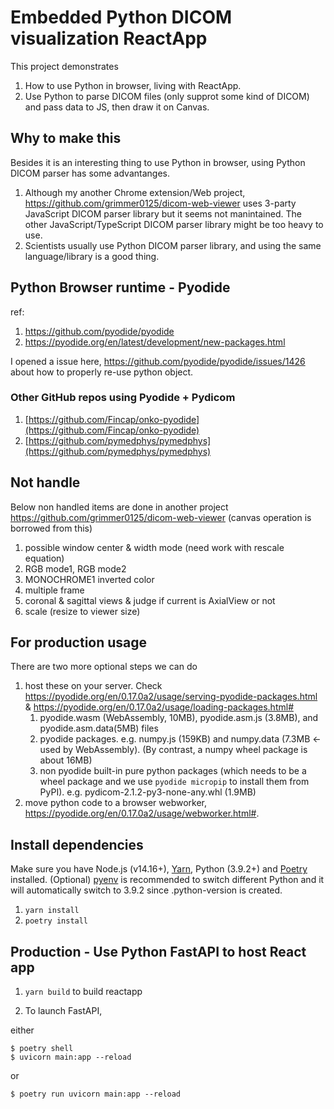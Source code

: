 # Embedded Python DICOM visualization ReactApp

This project demonstrates 
1. How to use Python in browser, living with ReactApp.   
2. Use Python to parse DICOM files (only supprot some kind of DICOM) and pass data to JS, then draw it on Canvas. 

## Why to make this

Besides it is an interesting thing to use Python in browser, using Python DICOM parser has some advantanges. 
1. Although my another Chrome extension/Web project, https://github.com/grimmer0125/dicom-web-viewer uses 3-party JavaScript DICOM parser library but it seems not manintained. The other JavaScript/TypeScript DICOM parser library might be too heavy to use. 
2. Scientists usually use Python DICOM parser library, and using the same language/library is a good thing. 

## Python Browser runtime - Pyodide

ref: 
1. https://github.com/pyodide/pyodide
2. https://pyodide.org/en/latest/development/new-packages.html

I opened a issue here, https://github.com/pyodide/pyodide/issues/1426 about how to properly re-use python object. 

### Other GitHub repos using Pyodide + Pydicom
1. [https://github.com/Fincap/onko-pyodide](https://github.com/Fincap/onko-pyodide)
2. [https://github.com/pymedphys/pymedphys](https://github.com/pymedphys/pymedphys)

## Not handle 

Below non handled items are done in another project https://github.com/grimmer0125/dicom-web-viewer (canvas operation is borrowed from this)

1. possible window center & width mode (need work with rescale equation)
2. RGB mode1, RGB mode2
3. MONOCHROME1 inverted color 
4. multiple frame 
5. coronal & sagittal views & judge if current is AxialView or not 
6. scale (resize to viewer size)

## For production usage

There are two more optional steps we can do 
1. host these on your server. Check https://pyodide.org/en/0.17.0a2/usage/serving-pyodide-packages.html & https://pyodide.org/en/0.17.0a2/usage/loading-packages.html#
    1. pyodide.wasm (WebAssembly, 10MB), pyodide.asm.js (3.8MB), and pyodide.asm.data(5MB) files 
    2. pyodide packages. e.g. numpy.js (159KB) and numpy.data (7.3MB <-used by WebAssembly). (By contrast, a numpy wheel package is about 16MB)
    3. non pyodide built-in pure python packages (which needs to be a wheel package and we use `pyodide micropip` to install them from PyPI). e.g. pydicom-2.1.2-py3-none-any.whl (1.9MB) 
3. move python code to a browser webworker, https://pyodide.org/en/0.17.0a2/usage/webworker.html#.  

## Install dependencies

Make sure you have Node.js (v14.16+), [Yarn](https://yarnpkg.com/), Python (3.9.2+) and [Poetry](https://python-poetry.org/) installed. (Optional) [pyenv](https://github.com/pyenv/pyenv) is recommended to switch different Python and it will automatically switch to 3.9.2 since .python-version is created. 

1. `yarn install`
2. `poetry install`

## Production - Use Python FastAPI to host React app 

1. `yarn build` to build reactapp 

2. To launch FastAPI, 

either 
```
$ poetry shell
$ uvicorn main:app --reload
```
or 
```
$ poetry run uvicorn main:app --reload
```